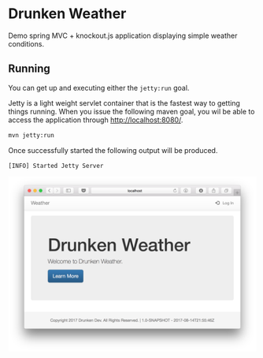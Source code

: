 # Drunken Weather

Demo spring MVC + knockout.js application displaying simple weather conditions.


## Running

You can get up and executing either the `jetty:run` goal.

Jetty is a light weight servlet container that is the fastest way to getting
things running. When you issue the following maven goal, you wil be able to
access the application through [http://localhost:8080/](http://localhost:8080/).

```bash
mvn jetty:run
```

Once successfully started the following output will be produced.

    [INFO] Started Jetty Server

![Up and Running](https://raw.githubusercontent.com/brettryan/drunken-weather-app/master/doc/images/up-and-running.png)

